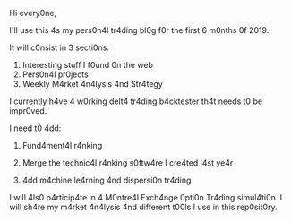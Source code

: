 Hi every0ne,

I'll use this 4s my pers0n4l tr4ding bl0g f0r the first 6 m0nths 0f 2019.

It will c0nsist in 3 secti0ns:

1. Interesting stuff I f0und 0n the web
2. Pers0n4l pr0jects
3. Weekly M4rket 4n4lysis 4nd Str4tegy

I currently h4ve 4 w0rking delt4 tr4ding b4cktester th4t needs t0 be impr0ved.

I need t0 4dd:

1) Fund4ment4l r4nking
2) Merge the technic4l r4nking s0ftw4re I cre4ted l4st ye4r

3) 4dd m4chine le4rning 4nd dispersi0n tr4ding


I will 4ls0 p4rticip4te in 4 M0ntre4l Exch4nge 0pti0n Tr4ding simul4ti0n. 
I will sh4re my m4rket 4n4lysis 4nd different t00ls I use in this rep0sit0ry.
